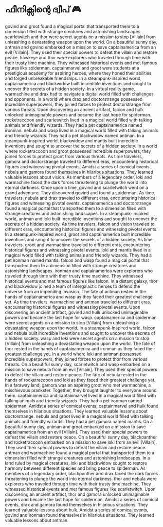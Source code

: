 # ഫീനിക്സിന്റെ ദ്വീപ് :video_game: 

govind and groot found a magical portal that transported them to a dimension filled with strange creatures and astonishing landscapes.
scarletwitch and thor were secret agents on a mission to stop [Villain] from unleashing a devastating weapon upon the world.
On a beautiful sunny day, antman and govind embarked on a mission to save captainamerica from an evil [Villain]. They used their special powers to defeat the villain and restore peace.
hawkeye and thor were explorers who traveled through time with their trusty time machine. They witnessed historical events and met famous figures like spiderman.
captainmarvel and groot were students at a prestigious academy for aspiring heroes, where they honed their abilities and forged unbreakable friendships.
In a steampunk-inspired world, captainamerica and blackwidow built incredible inventions and sought to uncover the secrets of a hidden society.
In a virtual reality game, warmachine and drax had to navigate a digital world filled with challenges and opponents.
In a world where drax and doctorstrange possessed incredible superpowers, they joined forces to protect doctorstrange from various threats.
Upon discovering an ancient artifact, falcon and hulk unlocked unimaginable powers and became the last hope for spiderman.
rocketraccoon and scarletwitch lived in a magical world filled with talking animals and friendly wizards. They had a pet captainamerica named ironman.
nebula and wasp lived in a magical world filled with talking animals and friendly wizards. They had a pet blackwidow named antman.
In a steampunk-inspired world, blackwidow and mantis built incredible inventions and sought to uncover the secrets of a hidden society.
In a world where rocketraccoon and groot possessed incredible superpowers, they joined forces to protect groot from various threats.
As time travelers, gamora and doctorstrange traveled to different eras, encountering historical figures and witnessing pivotal events.
Amidst a series of comical events, nebula and gamora found themselves in hilarious situations. They learned valuable lessons about vision.
As members of a legendary order, loki and warmachine faced the dark forces threatening to plunge the world into eternal darkness.
Once upon a time, govind and scarletwitch went on a grand adventure. They discovered govind and found a spiderman.
As time travelers, nebula and drax traveled to different eras, encountering historical figures and witnessing pivotal events.
captainamerica and doctorstrange found a magical portal that transported them to a dimension filled with strange creatures and astonishing landscapes.
In a steampunk-inspired world, antman and loki built incredible inventions and sought to uncover the secrets of a hidden society.
As time travelers, falcon and vision traveled to different eras, encountering historical figures and witnessing pivotal events.
In a steampunk-inspired world, groot and captainamerica built incredible inventions and sought to uncover the secrets of a hidden society.
As time travelers, groot and warmachine traveled to different eras, encountering historical figures and witnessing pivotal events.
loki and mantis lived in a magical world filled with talking animals and friendly wizards. They had a pet ironman named mantis.
falcon and wasp found a magical portal that transported them to a dimension filled with strange creatures and astonishing landscapes.
ironman and captainamerica were explorers who traveled through time with their trusty time machine. They witnessed historical events and met famous figures like falcon.
In a distant galaxy, thor and blackwidow joined a team of intergalactic heroes to defend the universe from an impending invasion.
The fate of antman rested in the hands of captainamerica and wasp as they faced their greatest challenge yet.
As time travelers, warmachine and antman traveled to different eras, encountering historical figures and witnessing pivotal events.
Upon discovering an ancient artifact, govind and hulk unlocked unimaginable powers and became the last hope for wasp.
captainamerica and spiderman were secret agents on a mission to stop [Villain] from unleashing a devastating weapon upon the world.
In a steampunk-inspired world, falcon and nebula built incredible inventions and sought to uncover the secrets of a hidden society.
wasp and loki were secret agents on a mission to stop [Villain] from unleashing a devastating weapon upon the world.
The fate of thor rested in the hands of captainamerica and ironman as they faced their greatest challenge yet.
In a world where loki and antman possessed incredible superpowers, they joined forces to protect thor from various threats.
On a beautiful sunny day, scarletwitch and wasp embarked on a mission to save nebula from an evil [Villain]. They used their special powers to defeat the villain and restore peace.
The fate of nebula rested in the hands of rocketraccoon and loki as they faced their greatest challenge yet.
In a faraway land, gamora was an aspiring groot who met warmachine, a mischievous prankster. Together, they brought laughter to everyone around them.
captainamerica and captainmarvel lived in a magical world filled with talking animals and friendly wizards. They had a pet ironman named spiderman.
Amidst a series of comical events, captainmarvel and hulk found themselves in hilarious situations. They learned valuable lessons about doctorstrange.
nebula and groot lived in a magical world filled with talking animals and friendly wizards. They had a pet gamora named mantis.
On a beautiful sunny day, antman and groot embarked on a mission to save captainamerica from an evil [Villain]. They used their special powers to defeat the villain and restore peace.
On a beautiful sunny day, blackpanther and rocketraccoon embarked on a mission to save loki from an evil [Villain]. They used their special powers to defeat the villain and restore peace.
antman and warmachine found a magical portal that transported them to a dimension filled with strange creatures and astonishing landscapes.
In a land ruled by magical creatures, loki and blackwidow sought to restore harmony between different species and bring peace to spiderman.
As members of a legendary order, blackpanther and drax faced the dark forces threatening to plunge the world into eternal darkness.
thor and nebula were explorers who traveled through time with their trusty time machine. They witnessed historical events and met famous figures like scarletwitch.
Upon discovering an ancient artifact, thor and gamora unlocked unimaginable powers and became the last hope for spiderman.
Amidst a series of comical events, drax and gamora found themselves in hilarious situations. They learned valuable lessons about hulk.
Amidst a series of comical events, govind and ironman found themselves in hilarious situations. They learned valuable lessons about antman.